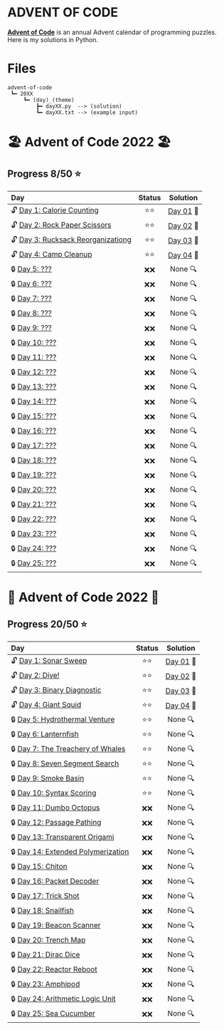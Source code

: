 # **ADVENT OF CODE**
**[Advent of Code](https://adventofcode.com/)** is an annual Advent calendar of programming puzzles. Here is my solutions in Python.
# Files
```
advent-of-code
 ┗━ 20XX
     ┗━ (day)_(theme)
         ┣━ dayXX.py  --> (solution)
         ┗━ dayXX.txt --> (example input)
```
# :beach_umbrella: Advent of Code 2022 :beach_umbrella:
## Progress 8/50 :star:
| Day | Status | Solution |
| :--- | :---: | :---: |
| :unlock: [Day 1: Calorie Counting](https://adventofcode.com/2022/day/1) | :star::star: | [Day 01](2022/01_Calorie_Counting/day01.py) :key: |
| :unlock: [Day 2: Rock Paper Scissors](https://adventofcode.com/2022/day/2) | :star::star: | [Day 02](2022/02_Rock_Paper_Scissors/day02.py) :key: |
| :unlock: [Day 3: Rucksack Reorganizationg](https://adventofcode.com/2022/day/3) | :star::star: | [Day 03](2022/03_Rucksack_Reorganization/day03.py) :key: |
| :unlock: [Day 4: Camp Cleanup](https://adventofcode.com/2022/day/4) | :star::star: | [Day 04](2022/04_Camp_Cleanup/day04.py) :key: |
| :lock: [Day 5: ???](https://adventofcode.com/2022/day/5) | :x::x: | None :mag: |
| :lock: [Day 6: ???](https://adventofcode.com/2022/day/6) | :x::x: | None :mag: |
| :lock: [Day 7: ???](https://adventofcode.com/2022/day/7) | :x::x: | None :mag: |
| :lock: [Day 8: ???](https://adventofcode.com/2022/day/8) | :x::x: | None :mag: |
| :lock: [Day 9: ???](https://adventofcode.com/2022/day/9) | :x::x: | None :mag: |
| :lock: [Day 10: ???](https://adventofcode.com/2022/day/10) | :x::x: | None :mag: |
| :lock: [Day 11: ???](https://adventofcode.com/2022/day/11) | :x::x: | None :mag: |
| :lock: [Day 12: ???](https://adventofcode.com/2022/day/12) | :x::x: | None :mag: |
| :lock: [Day 13: ???](https://adventofcode.com/2022/day/13) | :x::x: | None :mag: |
| :lock: [Day 14: ???](https://adventofcode.com/2022/day/14) | :x::x: | None :mag: |
| :lock: [Day 15: ???](https://adventofcode.com/2022/day/15) | :x::x: | None :mag: |
| :lock: [Day 16: ???](https://adventofcode.com/2022/day/16) | :x::x: | None :mag: |
| :lock: [Day 17: ???](https://adventofcode.com/2022/day/17) | :x::x: | None :mag: |
| :lock: [Day 18: ???](https://adventofcode.com/2022/day/18) | :x::x: | None :mag: |
| :lock: [Day 19: ???](https://adventofcode.com/2022/day/19) | :x::x: | None :mag: |
| :lock: [Day 20: ???](https://adventofcode.com/2022/day/20) | :x::x: | None :mag: |
| :lock: [Day 21: ???](https://adventofcode.com/2022/day/21) | :x::x: | None :mag: |
| :lock: [Day 22: ???](https://adventofcode.com/2022/day/22) | :x::x: | None :mag: |
| :lock: [Day 23: ???](https://adventofcode.com/2022/day/23) | :x::x: | None :mag: |
| :lock: [Day 24: ???](https://adventofcode.com/2022/day/24) | :x::x: | None :mag: |
| :lock: [Day 25: ???](https://adventofcode.com/2022/day/25) | :x::x: | None :mag: |
# :ocean: Advent of Code 2022 :ocean:
## Progress 20/50 :star:
| Day | Status | Solution |
| :--- | :---: | :---: |
| :unlock: [Day 1: Sonar Sweep](https://adventofcode.com/2021/day/1) | :star::star: | [Day 01](2021/01_Sonar_Sweep/day01.py) :key: |
| :unlock: [Day 2: Dive!](https://adventofcode.com/2021/day/2) | :star::star: | [Day 02](2021/02_Dive!/day02.py) :key: |
| :unlock: [Day 3: Binary Diagnostic](https://adventofcode.com/2021/day/3) | :star::star: | [Day 03](2021/03_Binary_Diagnostic/day03.py) :key: |
| :unlock: [Day 4: Giant Squid](https://adventofcode.com/2021/day/4) | :star::star: | [Day 04](2021/04_Giant_Squid/day04.py) :key: |
| :lock: [Day 5: Hydrothermal Venture](https://adventofcode.com/2021/day/5) | :star::star: | None :mag: |
| :lock: [Day 6: Lanternfish](https://adventofcode.com/2021/day/6) | :star::star: | None :mag: |
| :lock: [Day 7: The Treachery of Whales](https://adventofcode.com/2021/day/7) | :star::star: | None :mag: |
| :lock: [Day 8: Seven Segment Search](https://adventofcode.com/2021/day/8) | :star::star: | None :mag: |
| :lock: [Day 9: Smoke Basin](https://adventofcode.com/2021/day/9) | :star::star: | None :mag: |
| :lock: [Day 10: Syntax Scoring](https://adventofcode.com/2021/day/10) | :star::star: | None :mag: |
| :lock: [Day 11: Dumbo Octopus](https://adventofcode.com/2021/day/11) | :x::x: | None :mag: |
| :lock: [Day 12: Passage Pathing](https://adventofcode.com/2021/day/12) | :x::x: | None :mag: |
| :lock: [Day 13: Transparent Origami](https://adventofcode.com/2021/day/13) | :x::x: | None :mag: |
| :lock: [Day 14: Extended Polymerization](https://adventofcode.com/2021/day/14) | :x::x: | None :mag: |
| :lock: [Day 15: Chiton](https://adventofcode.com/2021/day/15) | :x::x: | None :mag: |
| :lock: [Day 16: Packet Decoder](https://adventofcode.com/2021/day/16) | :x::x: | None :mag: |
| :lock: [Day 17: Trick Shot](https://adventofcode.com/2021/day/17) | :x::x: | None :mag: |
| :lock: [Day 18: Snailfish](https://adventofcode.com/2021/day/18) | :x::x: | None :mag: |
| :lock: [Day 19: Beacon Scanner](https://adventofcode.com/2021/day/19) | :x::x: | None :mag: |
| :lock: [Day 20: Trench Map](https://adventofcode.com/2021/day/20) | :x::x: | None :mag: |
| :lock: [Day 21: Dirac Dice](https://adventofcode.com/2021/day/21) | :x::x: | None :mag: |
| :lock: [Day 22: Reactor Reboot](https://adventofcode.com/2021/day/22) | :x::x: | None :mag: |
| :lock: [Day 23: Amphipod](https://adventofcode.com/2021/day/23) | :x::x: | None :mag: |
| :lock: [Day 24: Arithmetic Logic Unit](https://adventofcode.com/2021/day/24) | :x::x: | None :mag: |
| :lock: [Day 25: Sea Cucumber](https://adventofcode.com/2021/day/25) | :x::x: | None :mag: |